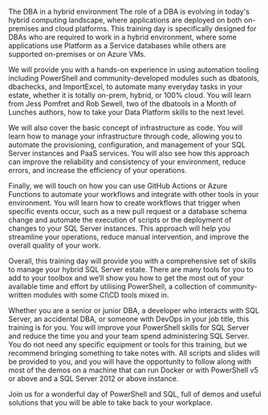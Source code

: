 
The DBA in a hybrid environment
The role of a DBA is evolving in today's hybrid computing landscape, where applications are deployed on both on-premises and cloud platforms. This training day is specifically designed for DBAs who are required to work in a hybrid environment, where some applications use Platform as a Service databases while others are supported on-premises or on Azure VMs.

We will provide you with a hands-on experience in using automation tooling including PowerShell and community-developed modules such as dbatools, dbachecks, and ImportExcel, to automate many everyday tasks in your estate, whether it is totally on-prem, hybrid, or 100% cloud. You will learn from Jess Pomfret and Rob Sewell, two of the dbatools in a Month of Lunches authors, how to take your Data Platform skills to the next level.

We will also cover the basic concept of infrastructure as code. You will learn how to manage your infrastructure through code, allowing you to automate the provisioning, configuration, and management of your SQL Server instances and PaaS services. You will also see how this approach can improve the reliability and consistency of your environment, reduce errors, and increase the efficiency of your operations.

Finally, we will touch on how you can use GitHub Actions or Azure Functions to automate your workflows and integrate with other tools in your environment. You will learn how to create workflows that trigger when specific events occur, such as a new pull request or a database schema change and automate the execution of scripts or the deployment of changes to your SQL Server instances. This approach will help you streamline your operations, reduce manual intervention, and improve the overall quality of your work.

Overall, this training day will provide you with a comprehensive set of skills to manage your hybrid SQL Server estate. There are many tools for you to add to your toolbox and we’ll show you how to get the most out of your available time and effort by utilising PowerShell, a collection of community-written modules with some CI\CD tools mixed in.

Whether you are a senior or junior DBA, a developer who interacts with SQL Server, an accidental DBA, or someone with DevOps in your job title, this training is for you. You will improve your PowerShell skills for SQL Server and reduce the time you and your team spend administering SQL Server. You do not need any specific equipment or tools for this training, but we recommend bringing something to take notes with. All scripts and slides will be provided to you, and you will have the opportunity to follow along with most of the demos on a machine that can run Docker or with PowerShell v5 or above and a SQL Server 2012 or above instance.

Join us for a wonderful day of PowerShell and SQL, full of demos and useful solutions that you will be able to take back to your workplace.
